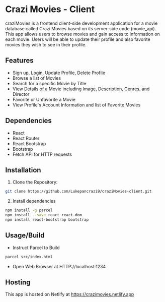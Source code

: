 # Crazi Movies - Client 

craziMovies is a frontend client-side development application for a movie database called Crazi Movies based on its server-side code (movie_api). This app allows users to browse movies and gain access to information on each movie. Users will be able to update their profile and also favorite movies they wish to see in their profile.

## Features 

- Sign up, Login, Update Profile, Delete Profile
- Browse a list of Movies
- Search for a specific Movie by Title 
- View Details of a Movie including Image, Description, Genres, and Director
- Favorite or Unfavorite a Movie
- View Profile's Account Information and list of Favorite Movies

## Dependencies

- React
- React Router
- React Bootstrap
- Bootstrap
- Fetch API for HTTP requests

## Installation 

1. Clone the Repository:
```bash
git clone https://github.com/Lukepancrazi9/craziMovies-client.git
```
2. Install dependencies
```bash
npm install -g parcel
npm install --save react react-dom
npm install react-bootstrap bootstrap
```
## Usage/Build

- Instruct Parcel to Build
```bash
parcel src/index.html
```
- Open Web Browser at HTTP://localhost:1234

## Hosting 

This app is hosted on Netlify at https://crazimovies.netlify.app
